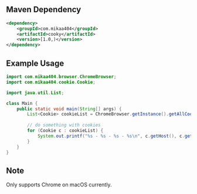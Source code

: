 ## Maven Dependency

```xml
<dependency>
    <groupId>com.mikaa404</groupId>
    <artifactId>cooky</artifactId>
    <version>[1.0,)</version>
</dependency>
```

## Example Usage

```java
import com.mikaa404.browser.ChromeBrowser;
import com.mikaa404.cookie.Cookie;

import java.util.List;

class Main {
    public static void main(String[] args) {
        List<Cookie> cookieList = ChromeBrowser.getInstance().getAllCookies();
        
        // do something with cookies
        for (Cookie c : cookieList) {
            System.out.printf("%s - %s - %s - %s\n", c.getHost(), c.getPath(), c.getName(), c.getValue());
        }
    }
}
```

## Note

Only supports Chrome on macOS currently. 
